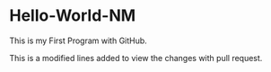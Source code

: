 # Hello-World-NM
This is my First Program with GitHub.


This is a modified lines added to view the changes with pull request.
